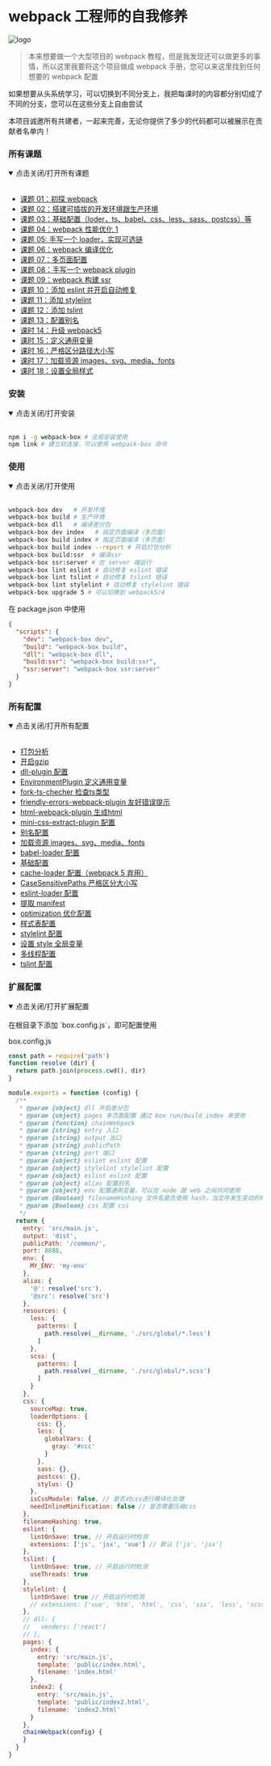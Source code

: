 # webpack 工程师的自我修养

![logo](public/asset/logo.jpg)

> 本来想要做一个大型项目的 webpack 教程，但是我发现还可以做更多的事情，所以这里我要将这个项目做成 webpack 手册，您可以来这里找到任何想要的 webpack 配置

如果想要从头系统学习，可以切换到不同分支上，我把每课时的内容都分别切成了不同的分支，您可以在这些分支上自由尝试

本项目诚邀所有共建者，一起来完善，无论你提供了多少的代码都可以被展示在贡献者名单内！


### 所有课题

<details open=“open”>
  <summary>点击关闭/打开所有课题</summary> 
  <br/>


- [课题 01：初探 webpack](./docs/课时-01.md)
- [课题 02：搭建可插拔的开发环境跟生产环境](./docs/课时-02.md)
- [课题 03：基础配置（loder，ts、babel、css、less、sass、postcss）等](./docs/课时-03.md)
- [课题 04：webpack 性能优化 1](./docs/课时-04.md)
- [课题 05: 手写一个 loader，实现可选链](./docs/课时-05.md)
- [课题 06：webpack 编译优化](./docs/课时-06.md)
- [课题 07：多页面配置](./docs/课时-07.md)
- [课题 08：手写一个 webpack plugin](./docs/课时-08.md)
- [课题 09：webpack 构建 ssr](./docs/课时-09.md)
- [课题 10：添加 eslint 并开启自动修复](./docs/课时-10.md)
- [课题 11：添加 stylelint](./docs/课时-11.md)
- [课题 12：添加 tslint](./docs/课时-12.md)
- [课题 13：配置别名](./docs/课时-13.md)
- [课时 14：升级 webpack5](./docs/课时-14.md)
- [课时 15：定义通用变量](./docs/课时-15.md)
- [课时 16：严格区分路径大小写](./docs/课时-16.md)
- [课时 17：加载资源 images、svg、media、fonts](./docs/课时-17.md)
- [课时 18：设置全局样式](./docs/课时-18.md)

</details> 

### 安装

<details open=“open”>
 <summary>点击关闭/打开安装</summary><br/>

```bash
npm i -g webpack-box # 全局安装使用
npm link # 建立软连接，可以使用 webpack-box 命令
```

</details>

### 使用

<details open=“open”>
 <summary>点击关闭/打开使用</summary><br/>

```bash
webpack-box dev   # 开发环境
webpack-box build # 生产环境
webpack-box dll   # 编译差分包
webpack-box dev index   # 指定页面编译（多页面）
webpack-box build index # 指定页面编译（多页面）
webpack-box build index --report # 开启打包分析
webpack-box build:ssr  # 编译ssr
webpack-box ssr:server # 在 server 端运行
webpack-box lint eslint # 自动修复 eslint 错误
webpack-box lint tslint # 自动修复 tslint 错误
webpack-box lint stylelint # 自动修复 stylelint 错误
webpack-box upgrade 5 # 可以切换到 webpack5/4
```

在 package.json 中使用

```json
{
  "scripts": {
    "dev": "webpack-box dev",
    "build": "webpack-box build",
    "dll": "webpack-box dll",
    "build:ssr": "webpack-box build:ssr",
    "ssr:server": "webpack-box ssr:server"
  }
}
```

</details>


### 所有配置

<details open=“open”>
  <summary>点击关闭/打开所有配置</summary> 
  <br/>


- [打包分析](./config/BundleAnalyzerPlugin.js)
- [开启gzip](./config/CompressionWebpackPlugin.js)
- [dll-plugin 配置](./config/DllPlugin.js)
- [EnvironmentPlugin 定义通用变量](./config/EnvironmentPlugin.js)
- [fork-ts-checher 检查ts类型](./config/ForkTsChecker.js)
- [friendly-errors-webpack-plugin 友好错误提示](./config/FriendlyErrorsWebpackPlugin.js)
- [html-webpack-plugin 生成html](./config/HtmlWebpackPlugin.js)
- [mini-css-extract-plugin 配置](./config/MiniCssExtractPlugin.js)
- [别名配置](./config/alias.js)
- [加载资源 images、svg、media、fonts](./config/assets.js)
- [babel-loader 配置](./config/babelLoader.js)
- [基础配置](./config/base.js)
- [cache-loader 配置（webpack 5 弃用）](./config/cacheLoader.js)
- [CaseSensitivePaths 严格区分大小写](./config/caseSensitivePaths.js)
- [eslint-loader 配置](./config/eslintLoader.js)
- [提取 manifest](./config/manifest.js)
- [optimization 优化配置](./config/optimization.js)
- [样式表配置](./config/style.js)
- [stylelint 配置](./config/styleLintPlugin.js)
- [设置 style 全局变量](./config/styleResourcesLoader.js)
- [多线程配置](./config/threadLoader.js)
- [tslint 配置](./config/tslintPlugin.js)

</details> 



### 扩展配置

<details open=“open”>
  <br/>
  <summary>点击关闭/打开扩展配置</summary>
在根目录下添加 `box.config.js`，即可配置使用

box.config.js
  
```js
const path = require('path')
function resolve (dir) {
  return path.join(process.cwd(), dir)
}

module.exports = function (config) {
  /**
   * @param {object} dll 开启差分包
   * @param {object} pages 多页面配置 通过 box run/build index 来使用
   * @param {function} chainWebpack
   * @param {string} entry 入口
   * @param {string} output 出口
   * @param {string} publicPath
   * @param {string} port 端口
   * @param {object} eslint eslint 配置
   * @param {object} stylelint stylelint 配置
   * @param {object} eslint eslint 配置
   * @param {object} alias 配置别名
   * @param {object} env 配置通用变量，可以在 node 跟 web 之间共同使用
   * @param {Boolean} filenameHashing 文件名是否使用 hash，当文件发生变动的时候 filename 才会改变
   * @param {Boolean} css 配置 css
   */
  return {
    entry: 'src/main.js',
    output: 'dist',
    publicPath: '/common/',
    port: 8888,
    env: {
      MY_ENV: 'my-env'
    },
    alias: {
      '@': resolve('src'),
      '@src': resolve('src')
    },
    resources: {
      less: {
        patterns: [
          path.resolve(__dirname, './src/global/*.less')
        ]
      },
      scss: {
        patterns: [
          path.resolve(__dirname, './src/global/*.scss')
        ]
      }
    },
    css: {
      sourceMap: true,
      loaderOptions: {
        css: {},
        less: {
          globalVars: {
            gray: '#ccc'
          }
        },
        sass: {},
        postcss: {},
        stylus: {}
      },
      isCssModule: false, // 是否对css进行模块化处理
      needInlineMinification: false // 是否需要压缩css
    },
    filenameHashing: true,
    eslint: {
      lintOnSave: true, // 开启运行时检测
      extensions: ['js', 'jsx', 'vue'] // 默认 ['js', 'jsx']
    },
    tslint: {
      lintOnSave: true, // 开启运行时检测
      useThreads: true
    },
    stylelint: {
      lintOnSave: true // 开启运行时检测
      // extensions: ['vue', 'htm', 'html', 'css', 'sss', 'less', 'scss']
    },
    // dll: {
    //   venders: ['react']
    // },
    pages: {
      index: {
        entry: 'src/main.js',
        template: 'public/index.html',
        filename: 'index.html'
      },
      index2: {
        entry: 'src/main.js',
        template: 'public/index2.html',
        filename: 'index2.html'
      }
    },
    chainWebpack(config) {
    }
  }
}

```

</details>  

